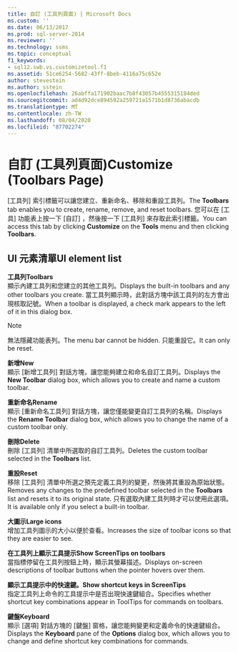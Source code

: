 ```yaml
---
title: 自訂 (工具列頁面) | Microsoft Docs
ms.custom: ''
ms.date: 06/13/2017
ms.prod: sql-server-2014
ms.reviewer: ''
ms.technology: ssms
ms.topic: conceptual
f1_keywords:
- sql12.swb.vs.customizetool.f1
ms.assetid: 51ce6254-5682-43ff-8beb-4116a75c652e
author: stevestein
ms.author: sstein
ms.openlocfilehash: 26abffa171902baac7b8f43057b4555315184ded
ms.sourcegitcommit: ad4d92dce894592a259721a1571b1d8736abacdb
ms.translationtype: MT
ms.contentlocale: zh-TW
ms.lasthandoff: 08/04/2020
ms.locfileid: "87702274"
---
```

# <a name="customize-toolbars-page"></a><span data-ttu-id="5c99b-102">自訂 (工具列頁面)</span><span class="sxs-lookup"><span data-stu-id="5c99b-102">Customize (Toolbars Page)</span></span>
  <span data-ttu-id="5c99b-103">[工具列]  索引標籤可以讓您建立、重新命名、移除和重設工具列。</span><span class="sxs-lookup"><span data-stu-id="5c99b-103">The **Toolbars** tab enables you to create, rename, remove, and reset toolbars.</span></span> <span data-ttu-id="5c99b-104">您可以在 [工具]  功能表上按一下 [自訂]  ，然後按一下 [工具列]  來存取此索引標籤。</span><span class="sxs-lookup"><span data-stu-id="5c99b-104">You can access this tab by clicking **Customize** on the **Tools** menu and then clicking **Toolbars**.</span></span>  
  
## <a name="ui-element-list"></a><span data-ttu-id="5c99b-105">UI 元素清單</span><span class="sxs-lookup"><span data-stu-id="5c99b-105">UI element list</span></span>  
 <span data-ttu-id="5c99b-106">**工具列**</span><span class="sxs-lookup"><span data-stu-id="5c99b-106">**Toolbars**</span></span>  
 <span data-ttu-id="5c99b-107">顯示內建工具列和您建立的其他工具列。</span><span class="sxs-lookup"><span data-stu-id="5c99b-107">Displays the built-in toolbars and any other toolbars you create.</span></span> <span data-ttu-id="5c99b-108">當工具列顯示時，此對話方塊中該工具列的左方會出現核取記號。</span><span class="sxs-lookup"><span data-stu-id="5c99b-108">When a toolbar is displayed, a check mark appears to the left of it in this dialog box.</span></span>  
  
> [!NOTE]  
>  <span data-ttu-id="5c99b-109">無法隱藏功能表列。</span><span class="sxs-lookup"><span data-stu-id="5c99b-109">The menu bar cannot be hidden.</span></span> <span data-ttu-id="5c99b-110">只能重設它。</span><span class="sxs-lookup"><span data-stu-id="5c99b-110">It can only be reset.</span></span>  
  
 <span data-ttu-id="5c99b-111">**新增**</span><span class="sxs-lookup"><span data-stu-id="5c99b-111">**New**</span></span>  
 <span data-ttu-id="5c99b-112">顯示 [新增工具列]  對話方塊，讓您能夠建立和命名自訂工具列。</span><span class="sxs-lookup"><span data-stu-id="5c99b-112">Displays the **New Toolbar** dialog box, which allows you to create and name a custom toolbar.</span></span>  
  
 <span data-ttu-id="5c99b-113">**重新命名**</span><span class="sxs-lookup"><span data-stu-id="5c99b-113">**Rename**</span></span>  
 <span data-ttu-id="5c99b-114">顯示 [重新命名工具列]  對話方塊，讓您僅能變更自訂工具列的名稱。</span><span class="sxs-lookup"><span data-stu-id="5c99b-114">Displays the **Rename Toolbar** dialog box, which allows you to change the name of a custom toolbar only.</span></span>  
  
 <span data-ttu-id="5c99b-115">**刪除**</span><span class="sxs-lookup"><span data-stu-id="5c99b-115">**Delete**</span></span>  
 <span data-ttu-id="5c99b-116">刪除 [工具列]  清單中所選取的自訂工具列。</span><span class="sxs-lookup"><span data-stu-id="5c99b-116">Deletes the custom toolbar selected in the **Toolbars** list.</span></span>  
  
 <span data-ttu-id="5c99b-117">**重設**</span><span class="sxs-lookup"><span data-stu-id="5c99b-117">**Reset**</span></span>  
 <span data-ttu-id="5c99b-118">移除 [工具列]  清單中所選之預先定義工具列的變更，然後將其重設為原始狀態。</span><span class="sxs-lookup"><span data-stu-id="5c99b-118">Removes any changes to the predefined toolbar selected in the **Toolbars** list and resets it to its original state.</span></span> <span data-ttu-id="5c99b-119">只有選取內建工具列時才可以使用此選項。</span><span class="sxs-lookup"><span data-stu-id="5c99b-119">It is available only if you select a built-in toolbar.</span></span>  
  
 <span data-ttu-id="5c99b-120">**大圖示**</span><span class="sxs-lookup"><span data-stu-id="5c99b-120">**Large icons**</span></span>  
 <span data-ttu-id="5c99b-121">增加工具列圖示的大小以便於查看。</span><span class="sxs-lookup"><span data-stu-id="5c99b-121">Increases the size of toolbar icons so that they are easier to see.</span></span>  
  
 <span data-ttu-id="5c99b-122">**在工具列上顯示工具提示**</span><span class="sxs-lookup"><span data-stu-id="5c99b-122">**Show ScreenTips on toolbars**</span></span>  
 <span data-ttu-id="5c99b-123">當指標停留在工具列按鈕上時，顯示其螢幕描述。</span><span class="sxs-lookup"><span data-stu-id="5c99b-123">Displays on-screen descriptions of toolbar buttons when the pointer hovers over them.</span></span>  
  
 <span data-ttu-id="5c99b-124">**顯示工具提示中的快速鍵。**</span><span class="sxs-lookup"><span data-stu-id="5c99b-124">**Show shortcut keys in ScreenTips**</span></span>  
 <span data-ttu-id="5c99b-125">指定工具列上命令的工具提示中是否出現快速鍵組合。</span><span class="sxs-lookup"><span data-stu-id="5c99b-125">Specifies whether shortcut key combinations appear in ToolTips for commands on toolbars.</span></span>  
  
 <span data-ttu-id="5c99b-126">**鍵盤**</span><span class="sxs-lookup"><span data-stu-id="5c99b-126">**Keyboard**</span></span>  
 <span data-ttu-id="5c99b-127">顯示 [選項]  對話方塊的 [鍵盤]  窗格，讓您能夠變更和定義命令的快速鍵組合。</span><span class="sxs-lookup"><span data-stu-id="5c99b-127">Displays the **Keyboard** pane of the **Options** dialog box, which allows you to change and define shortcut key combinations for commands.</span></span>  
